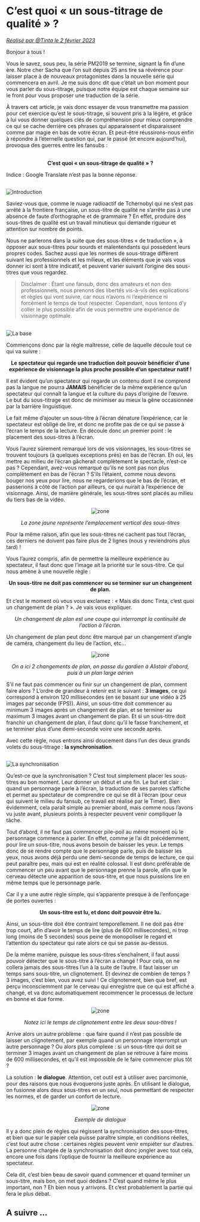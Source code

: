 # C’est quoi « un sous-titrage de qualité » ?
[*Réalisé par @Tinta le 2 février 2023*](http://pokemonfansub.free.fr/?p=7083)

Bonjour à tous !

Vous le savez, sous peu, la série PM2019 se termine, signant la fin d’une ère. Notre cher Sacha que l’on suit depuis 25 ans tire sa révérence pour laisser place à de nouveaux protagonistes dans la nouvelle série qui commencera en avril. Je me suis donc dit que c’était un bon moment pour vous parler du sous-titrage, puisque notre équipe est chaque semaine sur le front pour vous proposer une traduction de la série.

À travers cet article, je vais donc essayer de vous transmettre ma passion pour cet exercice qu’est le sous-titrage, si souvent pris à la légère, et grâce à lui vous donner quelques clés de compréhension pour mieux comprendre ce qui se cache derrière ces phrases qui apparaissent et disparaissent comme par magie en bas de votre écran. Et peut-être réussirons-nous enfin à répondre à l’éternelle question qui, par le passé (et encore aujourd’hui), provoqua des guerres entre les fansubs :
<br/>
<br/>
<p align="center">
  <b>C’est quoi « un sous-titrage de qualité » ?</b>
</p>
Indice : Google Translate n’est pas la bonne réponse.
<br/>

## <p align="center">
  <img src="https://github.com/user-attachments/assets/9b50f49c-e4ac-4ee8-a9f2-75e950c96b24" alt="Introduction"/>
</p>

Saviez-vous que, comme le nuage radioactif de Tchernobyl qui ne s’est pas arrêté à la frontière française, un sous-titre de qualité ne s’arrête pas à une absence de faute d’orthographe et de grammaire ? En effet, produire des sous-titres de qualité est un travail minutieux qui demande rigueur et attention sur nombre de points.

Nous ne parlerons dans la suite que des sous-titres « de traduction », à opposer aux sous-titres pour sourds et malentendants qui possèdent leurs propres codes. Sachez aussi que les normes de sous-titrage diffèrent suivant les professionnels et les milieux, et les éléments que je vais vous donner ici sont à titre indicatif, et peuvent varier suivant l’origine des sous-titres que vous regardez.

> Disclaimer : Étant une fansub, donc des amateurs et non des professionnels, nous prenons des libertés vis-à-vis des explications et règles qui vont suivre, car nous n’avons ni l’expérience ni forcément le temps de tout respecter. Cependant, nous tentons d’y coller le plus possible afin de vous permettre une expérience de visionnage optimale.

## <p align="center">
  <img src="https://github.com/user-attachments/assets/b7fd2e54-1a7f-44b5-989c-429a07dcb062" alt="La base"/>
</p>

Commençons donc par la règle maîtresse, celle de laquelle découle tout ce qui va suivre :
<br/>
<p align="center">
  <b>Le spectateur qui regarde une traduction doit pouvoir bénéficier d’une expérience de visionnage la plus proche possible d’un spectateur natif !</b>
</p>

Il est évident qu’un spectateur qui regarde un contenu dont il ne comprend pas la langue ne pourra __JAMAIS__ bénéficier de la même expérience qu’un spectateur qui connaît la langue et la culture du pays d’origine de l’œuvre. Le but du sous-titrage est donc de minimiser au mieux la gêne occasionnée par la barrière linguistique.

Le fait même d’ajouter un sous-titre à l’écran dénature l’expérience, car le spectateur est obligé de lire, et donc ne profite pas de ce qui se passe à l’écran le temps de la lecture. En découle donc un premier point : le placement des sous-titres à l’écran.

Vous l’aurez sûrement remarqué lors de vos visionnages, les sous-titres se trouvent toujours (à quelques exceptions près) en bas de l’écran. Eh oui, les mettre au milieu de l’écran gâcherait complètement le spectacle, n’est-ce pas ? Cependant, avez-vous remarqué qu’ils ne sont pas non plus complètement en bas de l’écran ? S’ils l’étaient, comme nous devons bouger nos yeux pour lire, nous ne regarderions que le bas de l’écran, et passerions à côté de l’action par ailleurs, ce qui nuirait à l’expérience de visionnage. Ainsi, de manière générale, les sous-titres sont placés au milieu du tiers bas de la vidéo.

<p align="center">
  <img src="https://github.com/user-attachments/assets/8aa031d7-470e-4ecd-b576-81f6757397e7" alt="zone"/>
</p>
<p align="center">
  <i>La zone jaune représente l’emplacement vertical des sous-titres</i>
</p>
  
Pour la même raison, afin que les sous-titres ne cachent pas tout l’écran, ces derniers ne doivent pas faire plus de 2 lignes (nous y reviendrons plus tard) !

Vous l’aurez compris, afin de permettre la meilleure expérience au spectateur, il faut donc que l’image ait la priorité sur le sous-titre. Ce qui nous amène à une nouvelle règle :

<p align="center">
  <b>Un sous-titre ne doit pas commencer ou se terminer sur un changement de plan.</b>
</p>

Et c’est le moment où vous vous exclamez : « Mais dis donc Tinta, c’est quoi un changement de plan ? ». Je vais vous expliquer.

<p align="center">
  <i>Un changement de plan est une coupe qui interrompt la continuité de l’action à l’écran.</i>
</p>

Un changement de plan peut donc être marqué par un changement d’angle de caméra, changement du lieu de l’action, etc…

<p align="center">
  <img src="https://github.com/user-attachments/assets/efc6ee43-f141-498d-b63a-26135fb2be5c" alt="zone"/>
</p>
<p align="center">
  <i>On a ici 2 changements de plan, on passe du gardien à Alistair d’abord, puis à un plan large aérien</i>
</p>

S’il ne faut pas commencer ou finir sur un changement de plan, comment faire alors ? L’ordre de grandeur à retenir est le suivant : __3 images__, ce qui correspond à environ 120 millisecondes (en se basant sur une vidéo à 25 images par seconde (FPS)). Ainsi, un sous-titre doit commencer au minimum 3 images après un changement de plan, et se terminer au maximum 3 images avant un changement de plan. Et si un sous-titre doit franchir un changement de plan, il faut donc qu’il le fasse franchement, et se terminer plus d’une demi-seconde voire une seconde après.

Avec cette règle, nous entrons ainsi doucement dans l’un des deux grands volets du sous-titrage : __la synchronisation__.

## <p align="center">
  <img src="https://github.com/user-attachments/assets/c4658df0-c53c-4473-aebf-c34637ce9f3b" alt="La synchronisation"/>
</p>

Qu’est-ce que la synchronisation ? C’est tout simplement placer les sous-titres au bon moment. Leur donner un début et une fin. Le but est clair : quand un personnage parle à l’écran, la traduction de ses paroles s’affiche et permet au spectateur de comprendre ce qui se dit à l’écran (pour ceux qui suivent le milieu du fansub, ce travail est réalisé par le Timer). Bien évidemment, cela paraît simple au premier abord, mais comme nous l’avons vu juste avant, plusieurs points à respecter peuvent venir compliquer la tâche.

Tout d’abord, il ne faut pas commencer pile-poil au même moment où le personnage commence à parler. En effet, comme je l’ai dit précédemment, pour lire un sous-titre, nous avons besoin de baisser les yeux. Le temps donc de se rendre compte que le personnage parle, puis de baisser les yeux, nous avons déjà perdu une demi-seconde de temps de lecture, ce qui peut paraître peu, mais qui est en réalité colossal. Il est donc préférable de commencer un peu avant que le personnage prenne la parole, afin que le cerveau détecte une apparition de sous-titre, et que nous puissions lire en même temps que le personnage parle.

Car il y a une autre règle simple, qui s’apparente presque à de l’enfonçage de portes ouvertes :

<p align="center">
  <b>Un sous-titre est lu, et donc doit pouvoir être lu.</b>
</p>

Ainsi, un sous-titre doit être contraint temporellement. Il ne doit pas être trop court, afin d’avoir le temps de lire (plus de 600 millisecondes), ni trop long (moins de 5 secondes) sous peine de monopoliser le regard et l’attention du spectateur qui rate alors ce qui se passe au-dessus.

De la même manière, puisque les sous-titres s’enchaînent, il faut aussi pouvoir détecter que le sous-titre à l’écran a changé ! Pour cela, on ne collera jamais des sous-titres l’un à la suite de l’autre. Il faut laisser un temps sans sous-titre, un clignotement. Et devinez de combien de temps ? 3 images, c’est bien, vous avez suivi ! Ce clignotement, bien que bref, est perçu inconsciemment par le cerveau qui enregistre que ce qui est affiché a changé, et va donc automatiquement recommencer le processus de lecture en bonne et due forme.

<p align="center">
  <img src="https://github.com/user-attachments/assets/0c0b9875-41df-441e-ac57-57c00ae4dac8" alt="zone"/>
</p>
<p align="center">
  <i>Notez ici le temps de clignotement entre les deux sous-titres !</i>
</p>

Arrive alors un autre problème : que faire quand il n’est pas possible de laisser un clignotement, par exemple quand un personnage interrompt un autre personnage ? Ou alors plus complexe : si un sous-titre qui doit se terminer 3 images avant un changement de plan se retrouve à faire moins de 600 millisecondes, et qu’il est impossible de le faire commencer plus tôt ?

La solution : __le dialogue__. Attention, cet outil est à utiliser avec parcimonie, pour des raisons que nous évoquerons juste après. En utilisant le dialogue, on fusionne alors deux sous-titres en un seul, nous permettant de respecter les normes, et de garder un confort de lecture.

<p align="center">
  <img src="https://github.com/user-attachments/assets/186a4175-bf9c-4b03-9a98-3b6a165ec429" alt="zone"/>
</p>
<p align="center">
  <i>Exemple de dialogue</i>
</p>

Il y a donc plein de règles qui régissent la synchronisation des sous-titres, et bien que sur le papier cela puisse paraître simple, en conditions réelles, c’est tout autre chose : certaines règles peuvent venir empiéter sur d’autres. La personne chargée de la synchronisation doit donc jongler avec tout cela, encore une fois dans l’optique de fournir la meilleure expérience au spectateur.

Cela dit, c’est bien beau de savoir quand commencer et quand terminer un sous-titre, mais bon, on met quoi dedans ? C’est quand même le plus important, non ? Eh bien nous y arrivons. Et c’est probablement la partie qui fera le plus débat.



## A suivre ...
